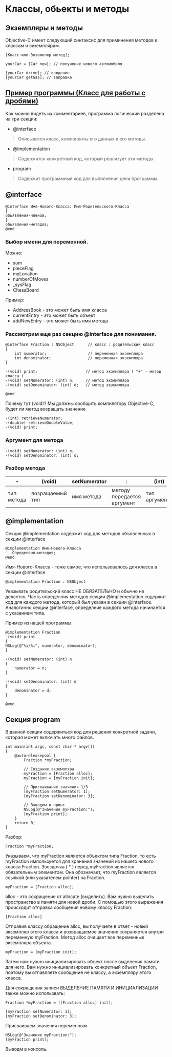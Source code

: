 # Классы, обьекты и методы

## Экземпляры и методы
Objective-C имеет следующий синтаксис для приминения методов к классам и экземплярам.

```
[Класс-или-Экземпляр метод];
```

```objc
yourCar = [Car new]; // получение нового автомобиля

[yourCar drive]; // вождение
[yourCar getGas]; // заправка
```

## [Пример программы (Класс для работы с дробями)](https://github.com/egorskikh/Hello-Objective-C/blob/main/Learn%20Objective-C/02.%20%D0%9A%D0%BB%D0%B0%D1%81%D1%81%D1%8B%2C%20%D0%BE%D0%B1%D1%8C%D0%B5%D0%BA%D1%82%D1%8B%20%D0%B8%20%D0%BC%D0%B5%D1%82%D0%BE%D0%B4%D1%8B/prog-for-working-with-fractions/prog-for-working-with-fractions/main.m)

Как можно видеть из комментариев, программа логический разделена на три секции:

 * @interface
> Описывется класс, компоненты его данных и его методы.
 * @implementation
> Содержится конкретный код, который реализует эти методы.
 * program
> Содержит программный код для выполнения цели программы.

## @interface

```objc
@interface Имя-Нового-Класса: Имя-Родительского-Класса
{
обьявления-членов;
}
обьявления-методов;
@end
```
### Выбор имени для переменной.

Можно:
* sum
* pieceFlag
* myLocation
* numberOfMoves
* _sysFlag
* ChessBoard

Пример:
* AddressBook - это может быть имя класса
* currentEntry - это может быть объект
* addNewEntry - это может быть имя метода

### Рассмотрим еще раз секцию @interface для понимания.

```objc
@interface Fraction : NSObject      // класс : родительский класс
{
    int numerator;                  // переменная экземпляра 
    int denominator;                // переменная экземпляра 
}

-(void) print;                     // метод экземпляра ( "+" - метод класса )
-(void) setNumerator: (int) n;     // метод экземпляра
-(void) setDenominator: (int) d;   // метод экземпляра

@end
```
Почему тут (void)?
Мы должны сообщить компилятору Objective-C, будет ли метод возращать значение
```objc
-(int) retrieveNumerator;
-(double) retrieveDoubleValue;
-(void) print;
```
### Аргумент для метода

```objc
-(void) setNumerator: (int) n;    
-(void) setDenominator: (int) d;   
```

### Разбор метода

| -  | (void) | setNumerator | :  | (int) | n; | 
| ------------- | ------------- | ------------- | ------------- | ------------- | ------------- |
| тип метода | возращаемый тип  | имя метода  | методу передается аргумент  | тип аргумента  | имя аргумента  |

## @implementation
Секция @implementation содержит код для методов объявленных в секции @interface
```objc
@implementation Имя-Нового-Класса
   Определеня-методов;
@end
```
Имя-Нового-Класса - тоже самое, что использовалось для класса в секции @interface
```objc
@implementation Fraction : NSObject 
```
Указывать родительский класс НЕ ОБЯЗАТЕЛЬНО и обычно не делается.
Часть определния методов секции @implementation содержит код для каждого метода, который был указан в секции @interface.
Аналогично секции @interface, определние каждого метода начинается с указанием типа.

Пример из нашей программы:
```objc
@implementation Fraction
-(void) print
{
NSLog(@"%i/%i", numerator, denominator);
}

-(void) setNumerator: (int) n
{
    numerator = n;
}

-(void) setDenominator: (int) d
{
    denominator = d;
}

@end
```
## Секция program
В данной секции содержиться код для решения конкретной задачи, которая может включать много файлов.
```objc
int main(int argc, const char * argv[]) 
{
    @autoreleasepool {
        Fraction *myFraction;
        
        // Создание экземпляра
        myFraction = [Fraction alloc];
        myFraction = [myFraction init];
        
        // Присваивание значения 1/3
        [myFraction setNumerator: 1];
        [myFraction setDenominator: 3];
        
        // Выводим в принт
        NSLog(@"Значение myFraction:");
        [myFraction print];
    }
    return 0;
}
```
Разбор:
```objc
Fraction *myFraction;
```
 Указываем, что  myFraction является объектом типа Fraction, 
 то есть myFraction импользуется для хранения значений из нашего нового класса Fraction.
 Звездочка ( * ) перед myFraction является обязательным элементом. Она обозначает, что
 myFraction является ссылкой (или указателем pointer) на Fraction.
 
 ```objc
 myFraction = [Fraction alloc];
 ```
 alloc - это сокращение от allocate (выделить). Вам нужно выделить пространство в памяти для новой дроби.
 С помощью этого выражения происходит отправка сообщения новому классу Fraction:
 ```objc
 [Fraction alloc]
 ```
 Отправив классу обращение alloc, вы получаете в ответ - новый экземпляр этого класса и возвращаемое значение сохраняется внутри переменную myFraction.
 Метод alloc очищает все переменные экземпляра объекта.
 
 ```objc
 myFraction = [myFraction init];
 ```
 Затем нам нужно инициализировать объект после выделения памяти для него.
 Вам нужно инициализировать конкретный объект Fraction, поэтому вы отпавляете сообщение не классу, а экземпляру этого класса.
 
 Для сокращения записи ВЫДЕЛЕНИЕ ПАМЯТИ И ИНИЦИАЛИЗАЦИИ  также можно использвать:
 ```objc
 Fraction *myFraction = [[Fraction alloc] init];
 ```
 
 ```objc
 [myFraction setNumerator: 1];
 [myFraction setDenominator: 3];
 ```
 Присваиваем значения переменным. 
 
 ```objc
 NSLog(@"Значение myFraction:"); 
 [myFraction print];
 ```
 Выводм в консоль.


